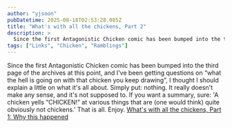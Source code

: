 ```yaml
---
author: "yjsoon"
pubDatetime: 2025-08-18T02:53:28.085Z
title: "What's with all the chickens, Part 2"
description: >
  Since the first Antagonistic Chicken comic has been bumped into the third page of the archives at this point, and I've been getting questions on “wha...
tags: ["Links", "Chicken", "Ramblings"]
---
```






Since the first Antagonistic Chicken comic has been bumped into the third page of the archives at this point, and I've been getting questions on “what the hell is going on with that chicken you keep drawing”, I thought I should explain a little on what it's all about. Simply put: nothing. It really doesn't make any sense, and it's not supposed to. If you want a summary, sure: 'A chicken yells “CHICKEN!” at various things that are (one would think) quite obviously not chickens.' That is all. Enjoy. [What's with all the chickens, Part 1: Why this happened](http://yjblog.stupidchicken.com/archives/2005/09/26/whats-with-all-the-chickens)